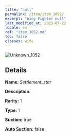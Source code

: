 ```yaml
---
title: "null"
permalink: /item/item_1052/
excerpt: "Wing Fighter null"
last_modified_at: 2023-07-22
locale: en
ref: "item_1052.md"
toc: false
classes: wide
---
```



 ![Unknown_1052](/images/item/Settlement_star_p.png)



## Details

 **Name:** *Settlement_star* 

 **Description:** 

 **Rarity:** 1 

 **Type:** 1 

 **Suction:** true 

 **Auto Suction:** false 


